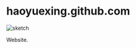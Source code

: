 haoyuexing.github.com
=====================

![sketch](https://raw.githubusercontent.com/haoyuexing/RequestListView/master/sketch.png)

Website.

